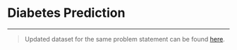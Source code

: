 # Diabetes Prediction
---
> Updated dataset for the same problem statement can be found [here](https://www.kaggle.com/uciml/pima-indians-diabetes-database).
